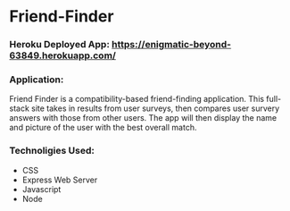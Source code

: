 # Friend-Finder

### Heroku Deployed App: https://enigmatic-beyond-63849.herokuapp.com/

### Application:

Friend Finder is a compatibility-based friend-finding application. This full-stack site takes in results from user surveys, then compares user survery answers with those from other users. The app will then display the name and picture of the user with the best overall match.

### Technoligies Used:

* CSS
* Express Web Server
* Javascript
* Node